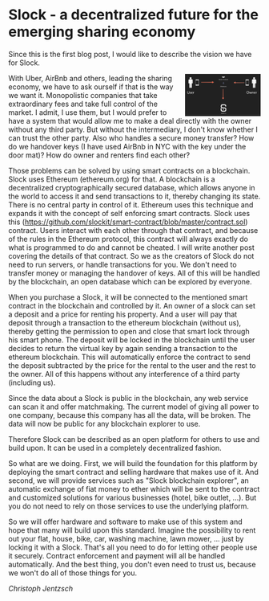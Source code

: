 # Slock - a decentralized future for the emerging sharing economy

Since this is the first blog post, I would like to describe the vision we have for Slock.

<a href="images/slock_concept.png" class="swipebox"><img src="images/slock_concept.png" style="width:30%;padding-left:10px" align="right" alt="the slock.it concept"/></a> 
With Uber, AirBnb and others, leading the sharing economy, we have to ask ourself if that is the way we want it.
Monopolistic companies that take extraordinary fees and take full control of the market. I admit, I use them, but I would prefer to have a system that would allow me to make a deal directly with the owner without any third party.
But without the intermediary, I don't know whether I can trust the other party. Also who handles a secure money transfer? How do we handover keys (I have used AirBnb in NYC with the key under the door mat)?
How do owner and renters find each other?

Those problems can be solved by using smart contracts on a blockchain. Slock uses Ethereum (ethereum.org) for that. A blockchain is a decentralized cryptographically secured database, which allows anyone in the world to access it 
and send transactions to it, thereby changing its state.
There is no central party in control of it. Ethereum uses this technique and expands it with the concept of self enforcing smart contracts. Slock uses this (https://github.com/slockit/smart-contract/blob/master/contract.sol) contract. Users interact with each other through that contract, and because of the rules in the Ethereum protocol, this contract will always exactly do what is programmed to do and cannot be cheated. I will write another post covering the details of that contract.
So we as the creators of Slock do not need to run servers, or handle transactions for you. We don't need to transfer money or managing the handover of keys. All of this will be handled by the blockchain, an open database which can be explored by everyone.

When you purchase a Slock, it will be connected to the mentioned smart contract in the blockchain and controlled by it. An owner of a slock can set a deposit and a price for renting his property. And a user will pay that deposit through a transaction to the ethereum blockchain (without us), thereby getting the permission to open and close that smart lock through his smart phone. The deposit will be locked in the blockchain until the user decides to return the virtual key by again sending a transaction to the ethereum blockchain. This will automatically enforce the contract to send the deposit subtracted by the price for the rental to the user and the rest to the owner. All of this happens without any interference of a third party (including us).

Since the data about a Slock is public in the blockchain, any web service can scan it and offer matchmaking. The current model of giving all power to one company, because this company has all the data, will be broken. The data will now be public for any blockchain explorer to use.

Therefore Slock can be described as an open platform for others to use and build upon. It can be used in a completely decentralized fashion.

So what are we doing. First, we will build the foundation for this platform by deploying the smart contract and selling hardware that makes use of it. And second, we will provide services such as "Slock blockchain explorer", an automatic exchange of fiat money to ether which will be sent to the contract and customized solutions for various businesses (hotel, bike outlet, ...). But you do not need to rely on those services to use the underlying platform.

So we will offer hardware and software to make use of this system and hope that many will build upon this standard.
Imagine the possibility to rent out your flat, house, bike, car, washing machine, lawn mower, ... just by locking it with a Slock. That's all you need to do for letting other people use it securely. Contract enforcement and payment will all be handled automatically. And the best thing, you don't even need to trust us, because we won't do all of those things for you.

*Christoph Jentzsch*
